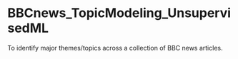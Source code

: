 # BBCnews_TopicModeling_UnsupervisedML
To identify major themes/topics across a collection of BBC news articles.
